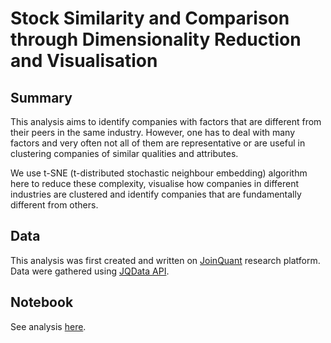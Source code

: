 # Stock Similarity and Comparison through Dimensionality Reduction and Visualisation

## Summary
This analysis aims to identify companies with factors that are different from their peers in the same industry. However, one has to deal with many factors and very often not all of them are representative or are useful in clustering companies of similar qualities and attributes.

We use t-SNE (t-distributed stochastic neighbour embedding) algorithm here to reduce these complexity, visualise how companies in different industries are clustered and identify companies that are fundamentally different from others.

## Data
This analysis was first created and written on [JoinQuant](https://www.joinquant.com/) research platform.  Data were gathered using [JQData API](https://www.joinquant.com/data).

## Notebook
See analysis [here](https://github.com/edgetrader/stock-similarity/blob/master/notebook/stock-similarity.ipynb).
